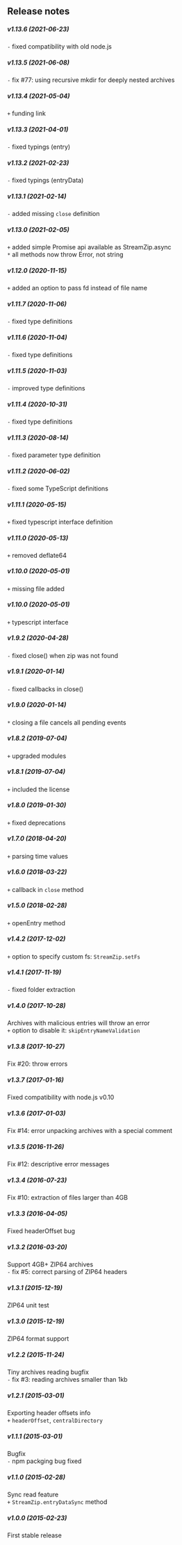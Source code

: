 Release notes
-------------
##### v1.13.6 (2021-06-23)
`-` fixed compatibility with old node.js  

##### v1.13.5 (2021-06-08)
`-` fix #77: using recursive mkdir for deeply nested archives  

##### v1.13.4 (2021-05-04)
`+` funding link

##### v1.13.3 (2021-04-01)
`-` fixed typings (entry)

##### v1.13.2 (2021-02-23)
`-` fixed typings (entryData)  

##### v1.13.1 (2021-02-14)
`-` added missing `close` definition  

##### v1.13.0 (2021-02-05)
`+` added simple Promise api available as StreamZip.async  
`*` all methods now throw Error, not string  

##### v1.12.0 (2020-11-15)
`+` added an option to pass fd instead of file name  

##### v1.11.7 (2020-11-06)
`-` fixed type definitions  

##### v1.11.6 (2020-11-04)
`-` fixed type definitions  

##### v1.11.5 (2020-11-03)
`-` improved type definitions  

##### v1.11.4 (2020-10-31)
`-` fixed type definitions  

##### v1.11.3 (2020-08-14)
`-` fixed parameter type definition  

##### v1.11.2 (2020-06-02)
`-` fixed some TypeScript definitions  

##### v1.11.1 (2020-05-15)
`+` fixed typescript interface definition

##### v1.11.0 (2020-05-13)
`+` removed deflate64

##### v1.10.0 (2020-05-01)
`+` missing file added

##### v1.10.0 (2020-05-01)
`+` typescript interface

##### v1.9.2 (2020-04-28)
`-` fixed close() when zip was not found

##### v1.9.1 (2020-01-14)
`-` fixed callbacks in close()

##### v1.9.0 (2020-01-14)
`*` closing a file cancels all pending events

##### v1.8.2 (2019-07-04)
`+` upgraded modules

##### v1.8.1 (2019-07-04)
`+` included the license

##### v1.8.0 (2019-01-30)
`+` fixed deprecations

##### v1.7.0 (2018-04-20)
`+` parsing time values

##### v1.6.0 (2018-03-22)
`+` callback in `close` method

##### v1.5.0 (2018-02-28)
`+` openEntry method

##### v1.4.2 (2017-12-02)
`+` option to specify custom fs: `StreamZip.setFs`

##### v1.4.1 (2017-11-19)
`-` fixed folder extraction

##### v1.4.0 (2017-10-28)
Archives with malicious entries will throw an error  
`+` option to disable it: `skipEntryNameValidation`

##### v1.3.8 (2017-10-27)
Fix #20: throw errors

##### v1.3.7 (2017-01-16)
Fixed compatibility with node.js v0.10

##### v1.3.6 (2017-01-03)
Fix #14: error unpacking archives with a special comment  

##### v1.3.5 (2016-11-26)
Fix #12: descriptive error messages  

##### v1.3.4 (2016-07-23)
Fix #10: extraction of files larger than 4GB  

##### v1.3.3 (2016-04-05)
Fixed headerOffset bug  

##### v1.3.2 (2016-03-20)
Support 4GB+ ZIP64 archives  
`-` fix #5: correct parsing of ZIP64 headers  

##### v1.3.1 (2015-12-19)
ZIP64 unit test  

##### v1.3.0 (2015-12-19)
ZIP64 format support  

##### v1.2.2 (2015-11-24)
Tiny archives reading bugfix  
`-` fix #3: reading archives smaller than 1kb  

##### v1.2.1 (2015-03-01)
Exporting header offsets info  
`+` `headerOffset`, `centralDirectory`  

##### v1.1.1 (2015-03-01)
Bugfix  
`-` npm packging bug fixed  

##### v1.1.0 (2015-02-28)
Sync read feature  
`+` `StreamZip.entryDataSync` method

##### v1.0.0 (2015-02-23)
First stable release  
